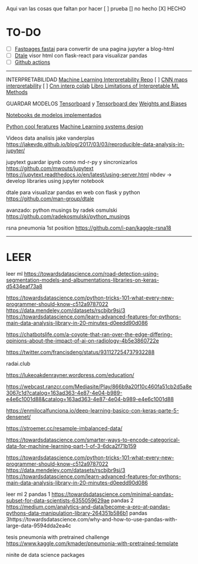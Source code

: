 Aqui van las cosas que faltan por hacer
[ ] prueba
[] no hecho
[X] HECHO



# TO-DO 

* [ ] [Fastpages fastai](https://github.com/fastai/fastpages) para convertir de una pagina jupyter a blog-html
* [ ] [Dtale](https://github.com/man-group/dtale) visor html con flask-react para visualizar pandas
* [ ] [Github actions](https://fastpages.fast.ai/actions/markdown/2020/03/06/fastpages-actions.html)

---

INTERPRETABILIDAD
[Machine Learning Interpretability Repo](https://github.com/jphall663/awesome-machine-learning-interpretability)
[ ] [CNN maps interpretability](https://glassboxmedicine.com/2019/06/21/cnn-heat-maps-saliency-backpropagation/)
[ ] [Cnn interp colab](https://colab.research.google.com/drive/1xM6UZ9OdpGDnHBljZ0RglHV_kBrZ4e-9)
[Libro Limitations of Interpretable ML Methods](https://compstat-lmu.github.io/iml_methods_limitations/)



GUARDAR MODELOS
[Tensorboard](https://www.tensorflow.org/tensorboard) y [Tensorboard dev](https://tensorboard.dev/)
[Weights and Biases](https://colab.research.google.com/drive/1pMcNYctQpRoBKD5Z0iXeFWQD8hIDgzCV)



[Notebooks de modelos implementados](https://github.com/zaidalyafeai/Notebooks)

[Python cool feratures](https://github.com/chiphuyen/python-is-cool/blob/master/cool-python-tips.ipynb)
[Machine Learning systems design](https://github.com/chiphuyen/machine-learning-systems-design)

Videos data analisis jake vanderplas
https://jakevdp.github.io/blog/2017/03/03/reproducible-data-analysis-in-jupyter/



jupytext guardar ipynb como md-r-py y sincronizarlos
https://github.com/mwouts/jupytext
https://jupytext.readthedocs.io/en/latest/using-server.html
nbdev -> develop libraries using jupyter notebook


dtale para visualizar pandas en web con flask y python
https://github.com/man-group/dtale


avanzado: python musings by radek osmulski
https://github.com/radekosmulski/python_musings



rsna pneumonia 1st position https://github.com/i-pan/kaggle-rsna18




---

# LEER

leer ml
https://towardsdatascience.com/road-detection-using-segmentation-models-and-albumentations-libraries-on-keras-d5434eaf73a8

https://towardsdatascience.com/python-tricks-101-what-every-new-programmer-should-know-c512a9787022
 
 
https://data.mendeley.com/datasets/rscbjbr9sj/3
 
 
 
https://towardsdatascience.com/learn-advanced-features-for-pythons-main-data-analysis-library-in-20-minutes-d0eedd90d086


https://chatbotslife.com/a-coyote-that-ran-over-the-edge-differing-opinions-about-the-impact-of-ai-on-radiology-4b5e3860722e

https://twitter.com/francisdeng/status/931127254737932288


radai.club

https://lukeoakdenrayner.wordpress.com/education/

https://webcast.ranzcr.com/Mediasite/Play/866b9a20f10c460fa51cb2d5a8e3067c1d?catalog=163ad363-4e87-4e04-b989-e4e6c1001d88&catalog=163ad363-4e87-4e04-b989-e4e6c1001d88

https://enmilocalfunciona.io/deep-learning-basico-con-keras-parte-5-densenet/

https://stroemer.cc/resample-imbalanced-data/

https://towardsdatascience.com/smarter-ways-to-encode-categorical-data-for-machine-learning-part-1-of-3-6dca2f71b159


https://towardsdatascience.com/python-tricks-101-what-every-new-programmer-should-know-c512a9787022
 
 
https://data.mendeley.com/datasets/rscbjbr9sj/3
 
 
 
https://towardsdatascience.com/learn-advanced-features-for-pythons-main-data-analysis-library-in-20-minutes-d0eedd90d086
 




leer ml 2
pandas 1 https://towardsdatascience.com/minimal-pandas-subset-for-data-scientists-6355059629ae
pandas 2 https://medium.com/analytics-and-data/become-a-pro-at-pandas-pythons-data-manipulation-library-264351b586b1
pandas 3https://towardsdatascience.com/why-and-how-to-use-pandas-with-large-data-9594dda2ea4c



tesis
pneumonia with pretrained challenge https://www.kaggle.com/kmader/pneumonia-with-pretrained-template


ninite de data science packages